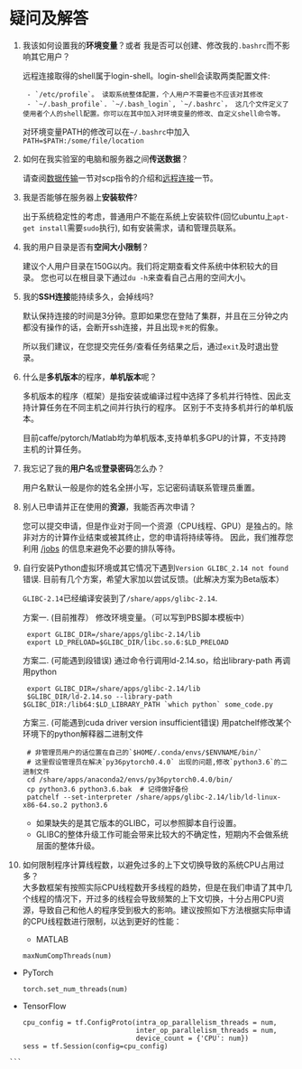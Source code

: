 # 疑问及解答

1. 我该如何设置我的**环境变量**？或者 我是否可以创建、修改我的`.bashrc`而不影响其它用户？

     远程连接取得的shell属于login-shell。login-shell会读取两类配置文件:

        - `/etc/profile`。 读取系统整体配置，个人用户不需要也不应该对其修改
        - `~/.bash_profile`. `~/.bash_login`, `~/.bashrc`， 这几个文件定义了使用者个人的shell配置。你可以在其中加入对环境变量的修改、自定义shell命令等。

    对环境变量PATH的修改可以在`~/.bashrc`中加入
    `PATH=$PATH:/some/file/location`

2. 如何在我实验室的电脑和服务器之间**传送数据**？

    请查阅[数据传输](linuxBasic/commands.md#数据传输)一节对scp指令的介绍和[远程连接](sshConnection.md)一节。

3. 我是否能够在服务器上**安装软件**?

    出于系统稳定性的考虑，普通用户不能在系统上安装软件(回忆ubuntu上`apt-get install`需要`sudo`执行), 如有安装需求，请和管理员联系。

4. 我的用户目录是否有**空间大小限制**？

    建议个人用户目录在150G以内。我们将定期查看文件系统中体积较大的目录。 您也可以在根目录下通过`du -h`来查看自己占用的空间大小。

5. 我的**SSH连接**能持续多久，会掉线吗?

     默认保持连接的时间是3分钟。意即如果您在登陆了集群，并且在三分钟之内都没有操作的话，会断开ssh连接，并且出现`卡死`的假象。

     所以我们建议，在您提交完任务/查看任务结果之后，通过`exit`及时退出登录。

6. 什么是**多机版本**的程序，**单机版本**呢？

    多机版本的程序（框架）是指安装或编译过程中选择了多机并行特性、因此支持计算任务在不同主机之间并行执行的程序。
    区别于不支持多机并行的单机版本。

    目前caffe/pytorch/Matlab均为单机版本,支持单机多GPU的计算，不支持跨主机的计算任务。

7. 我忘记了我的**用户名**或**登录密码**怎么办？

    用户名默认一般是你的姓名全拼小写，忘记密码请联系管理员重置。

8. 别人已申请并正在使用的**资源**，我能否再次申请？

    您可以提交申请，但是作业对于同一个资源（CPU线程、GPU）是独占的。除非对方的计算作业结束或被其终止，您的申请将持续等待。
    因此，我们推荐您利用 [/jobs](http://219.217.238.193/jobs) 的信息来避免不必要的排队等待。

9. 自行安装Python虚拟环境或其它情况下遇到`Version GLIBC_2.14 not found`错误. 目前有几个方案，希望大家加以尝试反馈。(此解决方案为Beta版本）

    `GLIBC-2.14`已经编译安装到了`/share/apps/glibc-2.14`.  

    方案一. (目前推荐）
        修改环境变量。（可以写到PBS脚本模板中）  

        export GLIBC_DIR=/share/apps/glibc-2.14/lib 
        export LD_PRELOAD=$GLIBC_DIR/libc.so.6:$LD_PRELOAD

    方案二. (可能遇到段错误)
        通过命令行调用ld-2.14.so，给出library-path 再调用python

        export GLIBC_DIR=/share/apps/glibc-2.14/lib                                                            
        $GLIBC_DIR/ld-2.14.so --library-path $GLIBC_DIR:/lib64:$LD_LIBRARY_PATH `which python` some_code.py

    方案三. (可能遇到cuda driver version insufficient错误)
       用patchelf修改某个环境下的python解释器二进制文件

        # 非管理员用户的话位置在自己的`$HOME/.conda/envs/$ENVNAME/bin/`
        # 这里假设管理员在解决`py36pytorch0.4.0` 出现的问题,修改`python3.6`的二进制文件
        cd /share/apps/anaconda2/envs/py36pytorch0.4.0/bin/   
        cp python3.6 python3.6.bak  # 记得做好备份 
        patchelf --set-interpreter /share/apps/glibc-2.14/lib/ld-linux-x86-64.so.2 python3.6

    * 如果缺失的是其它版本的GLIBC，可以参照脚本自行设置。
    * GLIBC的整体升级工作可能会带来比较大的不确定性，短期内不会做系统层面的整体升级。



10. 如何限制程序计算线程数，以避免过多的上下文切换导致的系统CPU占用过多？  
   大多数框架有按照实际CPU线程数开多线程的趋势，但是在我们申请了其中几个线程的情况下，开过多的线程会导致频繁的上下文切换，十分占用CPU资源，导致自己和他人的程序受到极大的影响。建议按照如下方法根据实际申请的CPU线程数进行限制，以达到更好的性能：
   
    - MATLAB  
     ```
     maxNumCompThreads(num)
     ```
   - PyTorch  
     ```
     torch.set_num_threads(num)
     ```
   - TensorFlow  
     ```
     cpu_config = tf.ConfigProto(intra_op_parallelism_threads = num,
                                 inter_op_parallelism_threads = num,
                                 device_count = {'CPU': num})
     sess = tf.Session(config=cpu_config)
    ```
